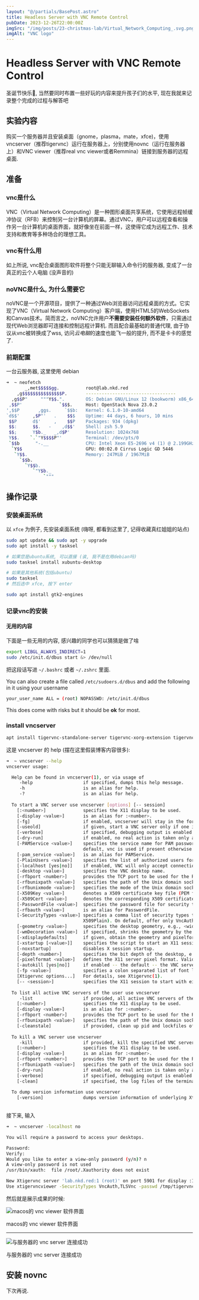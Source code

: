 ```yaml
---
layout: "@/partials/BasePost.astro"
title: Headless Server with VNC Remote Control
pubDate: 2023-12-26T22:00:00Z
imgSrc: "/img/posts/23-christmas-lab/Virtual_Network_Computing_.svg.png"
imgAlt: "VNC logo"
---
```


# Headless Server with VNC Remote Control

圣诞节快乐🎉, 当然要同时布置一些好玩的内容来提升孩子们的水平, 现在我就来记录整个完成的过程与解答吧

## 实验内容

购买一个服务器并且安装桌面（gnome，plasma，mate，xfce)，使用vncserver（推荐tigervnc）运行在服务器上，分别使用novnc（运行在服务器上）和VNC viewer（推荐real vnc viewer或者Remmina）链接到服务器的远程桌面.

## 准备

### vnc是什么

VNC（Virtual Network Computing）是一种图形桌面共享系统，它使用远程帧缓冲协议（RFB）来控制另一台计算机的屏幕。通过VNC，用户可以远程查看和操作另一台计算机的桌面界面，就好像坐在前面一样，这使得它成为远程工作、技术支持和教育等多种场合的理想工具。

### vnc有什么用

如上所说, vnc配合桌面图形软件将整个只能无聊输入命令行的服务器, 变成了一台真正的云个人电脑 (没声音的)

### noVNC是什么, 为什么需要它

noVNC是一个开源项目，提供了一种通过Web浏览器访问远程桌面的方式。它实现了VNC（Virtual Network Computing）客户端，使用HTML5的WebSockets和Canvas技术。简而言之，noVNC允许用户**不需要安装任何额外软件**，只需通过现代Web浏览器即可连接和控制远程计算机.
而且配合最基础的普通代理, 由于协议从vnc被转换成了wss, 访问*云电脑*的速度也能飞一般的提升, 而不是卡卡的感觉了.

### 前期配置

一台云服务器, 这里使用 debian

```bash
➜  ~ neofetch 
       _,met$$$$$gg.          root@lab.nkd.red 
    ,g$$$$$$$$$$$$$$$P.       ---------------------------------- 
  ,g$$P"     """Y$$.".        OS: Debian GNU/Linux 12 (bookworm) x86_64 
 ,$$P'              `$$$.     Host: OpenStack Nova 23.0.2 
',$$P       ,ggs.     `$$b:   Kernel: 6.1.0-10-amd64 
`d$$'     ,$P"'   .    $$$    Uptime: 44 days, 6 hours, 10 mins 
 $$P      d$'     ,    $$P    Packages: 934 (dpkg) 
 $$:      $$.   -    ,d$$'    Shell: zsh 5.9 
 $$;      Y$b._   _,d$P'      Resolution: 1024x768 
 Y$$.    `.`"Y$$$$P"'         Terminal: /dev/pts/0 
 `$$b      "-.__              CPU: Intel Xeon E5-2696 v4 (1) @ 2.199GHz 
  `Y$$                        GPU: 00:02.0 Cirrus Logic GD 5446 
   `Y$$.                      Memory: 247MiB / 1967MiB 
     `$$b.
       `Y$$b.                                         
          `"Y$b._                                     
              `"""
```

## 操作记录

### 安装桌面系统

以 `xfce` 为例子, 先安装桌面系统 (嗨呀, 都看到这里了, 记得收藏真红姐姐的站点)

```bash
sudo apt update && sudo apt -y upgrade
sudo apt install -y tasksel

# 如果您是ubuntu系统, 可以直接 (诶, 我不是在用debian吗)
sudo tasksel install xubuntu-desktop 

# 如果是其他系统(包括ubuntu)
sudo tasksel
# 然后选中 xfce, 按下 enter

sudo apt install gtk2-engines
```

### 记录vnc的安装

#### 无用的内容

下面是一些无用的内容, 感兴趣的同学也可以猜猜是做了啥

```bash
export LIBGL_ALWAYS_INDIRECT=1
sudo /etc/init.d/dbus start &> /dev/null
```

把这段话写进 `~/.bashrc` 或者 `~/.zshrc` 里面.

You can also create a file called `/etc/sudoers.d/dbus` and add the following in it using your username

```bash
your_user_name ALL = (root) NOPASSWD: /etc/init.d/dbus
```

This does come with risks but it should be **ok** for most.

### install vncserver

```bash
apt install tigervnc-standalone-server tigervnc-xorg-extension tigervnc-scraping-server
```

这是 vncserver 的 help (摆在这里假装博客内容很多):

```bash
➜  ~ vncserver --help
vncserver usage:

  Help can be found in vncserver(1), or via usage of
     -help                   if specified, dumps this help message.
     -h                      is an alias for help.
     -?                      is an alias for help.
  
  To start a VNC server use vncserver [options] [-- session]
    [:<number>]              specifies the X11 display to be used.
    [-display <value>]       is an alias for :<number>.
    [-fg]                    if enabled, vncserver will stay in the foreground.
    [-useold]                if given, start a VNC server only if one is not already running.
    [-verbose]               if specified, debugging output is enabled.
    [-dry-run]               if enabled, no real action is taken only a simulation of what would be done is performed.
    [-PAMService <value>]    specifies the service name for PAM password validation that is used in case of security types Plain, TLSPlain, or X509Plain. On
                             default, vnc is used if present otherwise tigervnc is used.
    [-pam_service <value>]   is an alias for PAMService.
    [-PlainUsers <value>]    specifies the list of authorized users for the security types Plain, TLSPlain, and X509Plain.
    [-localhost [yes|no]]    if enabled, VNC will only accept connections from localhost.
    [-desktop <value>]       specifies the VNC desktop name.
    [-rfbport <number>]      provides the TCP port to be used for the RFB protocol.
    [-rfbunixpath <value>]   specifies the path of the Unix domain socket to be used for the RFB protocol.
    [-rfbunixmode <value>]   specifies the mode of the Unix domain socket, default is 0600.
    [-X509Key <value>]       denotes a X509 certificate key file (PEM format). This is used by the security types X509None, X509Vnc, and X509Plain.
    [-X509Cert <value>]      denotes the corresponding X509 certificate (PEM format).
    [-PasswordFile <value>]  specifies the password file for security types VncAuth, TLSVnc, and X509Vnc. On default, ~/.vnc/passwd is used.
    [-rfbauth <value>]       is an alias for PasswordFile.
    [-SecurityTypes <value>] specifies a comma list of security types to offer (None, VncAuth, Plain, TLSNone, TLSVnc, TLSPlain, X509None, X509Vnc,
                             X509Plain). On default, offer only VncAuth.
    [-geometry <value>]      specifies the desktop geometry, e.g., <width>x<height>.
    [-wmDecoration <value>]  if specified, shrinks the geometry by the given <width>x<height> value.
    [-xdisplaydefaults]      if given, obtain the geometry and pixelformat from a running X server.
    [-xstartup [<value>]]    specifies the script to start an X11 session for Xtigervnc.
    [-noxstartup]            disables X session startup.
    [-depth <number>]        specifies the bit depth of the desktop, e.g., 16, 24, or 32.
    [-pixelformat <value>]   defines the X11 server pixel format. Valid values are rgb888, rgb565, bgr888, or bgr565.
    [-autokill [yes|no]]     if enabled -- the default -- the VNC server is killed after its X session has terminated.
    [-fp <value>]            specifies a colon separated list of font locations.
    [Xtigervnc options...]   For details, see Xtigervnc(1).
    [-- <session>]           specifies the X11 session to start with either a command or a session name.
  
  To list all active VNC servers of the user use vncserver
     -list                   if provided, all active VNC servers of the user are listed.
    [:<number>]              specifies the X11 display to be used.
    [-display <value>]       is an alias for :<number>.
    [-rfbport <number>]      provides the TCP port to be used for the RFB protocol.
    [-rfbunixpath <value>]   specifies the path of the Unix domain socket to be used for the RFB protocol.
    [-cleanstale]            if provided, clean up pid and lockfiles of stale VNC server instances of the user.
  
  To kill a VNC server use vncserver
     -kill                   if provided, kill the specified VNC server of the user.
    [:<number>]              specifies the X11 display to be used.
    [-display <value>]       is an alias for :<number>.
    [-rfbport <number>]      provides the TCP port to be used for the RFB protocol.
    [-rfbunixpath <value>]   specifies the path of the Unix domain socket to be used for the RFB protocol.
    [-dry-run]               if enabled, no real action is taken only a simulation of what would be done is performed.
    [-verbose]               if specified, debugging output is enabled.
    [-clean]                 if specified, the log files of the terminated VNC session will also be removed.
  
  To dump version information use vncserver
    [-version]               dumps version information of underlying Xtigervnc VNC server.
  
```

接下来, 输入

```bash
➜  ~ vncserver -localhost no

You will require a password to access your desktops.

Password:
Verify:
Would you like to enter a view-only password (y/n)? n
A view-only password is not used
/usr/bin/xauth:  file /root/.Xauthority does not exist

New Xtigervnc server 'lab.nkd.red:1 (root)' on port 5901 for display :1.
Use xtigervncviewer -SecurityTypes VncAuth,TLSVnc -passwd /tmp/tigervnc.TJqJuC/passwd lab.nkd.red:1 to connect to the VNC server.
```

然后就是展示成果的时候:

![macos的 vnc viewer 软件界面](/img/posts/23-christmas-lab/vnc-1.jpg)

macos的 vnc viewer 软件界面

-----

![与服务器的 vnc server 连接成功](/img/posts/23-christmas-lab/vnc-2.jpg)

与服务器的 vnc server 连接成功

## 安装 novnc

下次再说.
